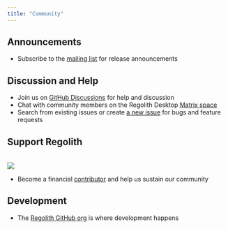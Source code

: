 ```yaml
---
title: "Community"
---
```


## Announcements

* Subscribe to the [mailing list] for release announcements

## Discussion and Help

* Join us on [GitHub Discussions] for help and discussion
* Chat with community members on the Regolith Desktop [Matrix space]
* Search from existing issues or create [a new issue] for bugs and feature requests

## Support Regolith

<br />
<a href="https://opencollective.com/regolith/donate" target="_blank" rel="noreferrer"><img class="not-prose" src='https://badgen.net/opencollective/backers/regolith'/></a>

* Become a financial [contributor] and help us sustain our community

## Development

* The [Regolith GitHub org] is where development happens

[mailing list]: https://www.freelists.org/list/regolith-linux
[GitHub Discussions]: https://github.com/orgs/regolith-linux/discussions
[Matrix space]: https://matrix.to/#/#regolith-desktop:matrix.org
[a new issue]: https://github.com/regolith-linux/regolith-desktop/issues
[contributor]: https://opencollective.com/regolith/contribute
[Regolith GitHub org]: https://github.com/regolith-linux/
